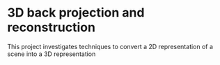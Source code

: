 # 3D back projection and reconstruction 
This project investigates techniques to convert a 2D representation of a scene into a 3D representation
